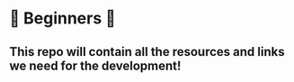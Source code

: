 # :girl: Beginners :boy: 

This repo will contain all the resources and links we need for the development!
---

